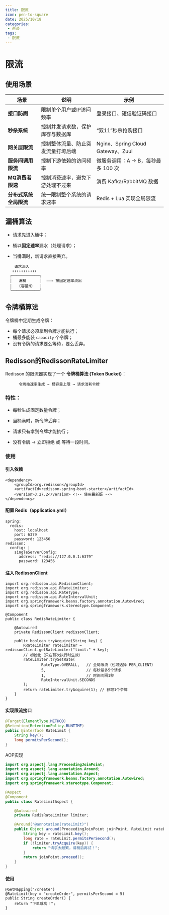 ```yaml
---
title: 限流
icon: pen-to-square
date: 2025/10/18
categories:
 - 杂谈
tags:
 - 限流
---
```


# 限流

## 使用场景

| 场景                   | 说明                               | 示例                               |
| ---------------------- | ---------------------------------- | ---------------------------------- |
| **接口防刷**           | 限制单个用户或IP访问频率           | 登录接口、短信验证码接口           |
| **秒杀系统**           | 控制并发请求数，保护库存与数据库   | “双11”秒杀抢购接口                 |
| **网关层限流**         | 控制整体流量、防止突发流量打垮后端 | Nginx、Spring Cloud Gateway、Zuul  |
| **服务间调用限流**     | 控制下游依赖的访问频率             | 微服务调用：A → B，每秒最多 100 次 |
| **MQ消费者限速**       | 控制消费速率，避免下游处理不过来   | 消费 Kafka/RabbitMQ 数据           |
| **分布式系统全局限流** | 统一限制整个系统的请求速率         | Redis + Lua 实现全局限流           |

## 漏桶算法

* 请求先进入桶中；

* 桶以**固定速率**漏水（处理请求）；

* 当桶满时，新请求直接丢弃。

```
    请求流入
   ↓↓↓↓↓↓↓↓↓↓↓
  ┌────────────┐
  │   漏桶      │  ——→ 按固定速率流出
  │   (容量N)   │
  └────────────┘

```

## 令牌桶算法

令牌桶中定期生成令牌：

- 每个请求必须拿到令牌才能执行；
- 桶最多能装 `capacity` 个令牌；
- 没有令牌的请求要么等待，要么丢弃。

## Redisson的RedissonRateLimiter

Redisson 的限流器实现了一个 **令牌桶算法 (Token Bucket)**：

```
      令牌按速率生成 → 桶容量上限 → 请求消耗令牌
```

### 特性：

- 每秒生成固定数量令牌；

- 当桶满时，新令牌丢弃；

- 请求只有拿到令牌才能执行；

- 没有令牌 → 立即拒绝 或 等待一段时间。

### 使用

#### 引入依赖

```
<dependency>
    <groupId>org.redisson</groupId>
    <artifactId>redisson-spring-boot-starter</artifactId>
    <version>3.27.2</version> <!-- 使用最新版 -->
</dependency>
```

#### 配置 Redis（application.yml）

```
spring:
  redis:
    host: localhost
    port: 6379
    password: 123456
redisson:
  config: |
    singleServerConfig:
      address: "redis://127.0.0.1:6379"
      password: 123456
```

#### 注入 RedissonClient

```
import org.redisson.api.RedissonClient;
import org.redisson.api.RRateLimiter;
import org.redisson.api.RateType;
import org.redisson.api.RateIntervalUnit;
import org.springframework.beans.factory.annotation.Autowired;
import org.springframework.stereotype.Component;

@Component
public class RedisRateLimiter {

    @Autowired
    private RedissonClient redissonClient;

    public boolean tryAcquire(String key) {
        RRateLimiter rateLimiter = redissonClient.getRateLimiter("limit:" + key);
        // 初始化（只在首次执行时生效）
        rateLimiter.trySetRate(
                RateType.OVERALL,   // 全局限流（也可选择 PER_CLIENT）
                5,                  // 每秒最多5个请求
                1,                  // 时间间隔1秒
                RateIntervalUnit.SECONDS
        );
        return rateLimiter.tryAcquire(1); // 获取1个令牌
    }
}

```

#### 实现限流接口

```java
@Target(ElementType.METHOD)
@Retention(RetentionPolicy.RUNTIME)
public @interface RateLimit {
    String key();
    long permitsPerSecond();
}

```

AOP实现

```java
import org.aspectj.lang.ProceedingJoinPoint;
import org.aspectj.lang.annotation.Around;
import org.aspectj.lang.annotation.Aspect;
import org.springframework.beans.factory.annotation.Autowired;
import org.springframework.stereotype.Component;

@Aspect
@Component
public class RateLimitAspect {

    @Autowired
    private RedisRateLimiter limiter;

    @Around("@annotation(rateLimit)")
    public Object around(ProceedingJoinPoint joinPoint, RateLimit rateLimit) throws Throwable {
        String key = rateLimit.key();
        long rate = rateLimit.permitsPerSecond();
        if (!limiter.tryAcquire(key)) {
            return "请求太频繁，请稍后再试！";
        }
        return joinPoint.proceed();
    }
}

```

#### 使用

```
@GetMapping("/create")
@RateLimit(key = "createOrder", permitsPerSecond = 5)
public String createOrder() {
    return "下单成功！";
}

```

